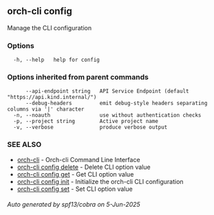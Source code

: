 ## orch-cli config

Manage the CLI configuration

### Options

```
  -h, --help   help for config
```

### Options inherited from parent commands

```
      --api-endpoint string   API Service Endpoint (default "https://api.kind.internal/")
      --debug-headers         emit debug-style headers separating columns via '|' character
  -n, --noauth                use without authentication checks
  -p, --project string        Active project name
  -v, --verbose               produce verbose output
```

### SEE ALSO

* [orch-cli](orch-cli.md)	 - Orch-cli Command Line Interface
* [orch-cli config delete](orch-cli_config_delete.md)	 - Delete CLI option value
* [orch-cli config get](orch-cli_config_get.md)	 - Get CLI option value
* [orch-cli config init](orch-cli_config_init.md)	 - Initialize the orch-cli CLI configuration
* [orch-cli config set](orch-cli_config_set.md)	 - Set CLI option value

###### Auto generated by spf13/cobra on 5-Jun-2025
